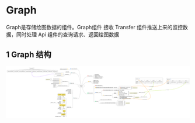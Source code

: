 # Graph

Graph是存储绘图数据的组件。Graph组件 接收 Transfer 组件推送上来的监控数据，同时处理 Api 组件的查询请求、返回绘图数据



## 1 Graph 结构

![graph](static/graph.png)

